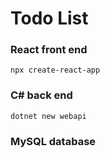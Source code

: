 # Todo List
### React front end
    npx create-react-app
### C# back end
    dotnet new webapi
### MySQL database